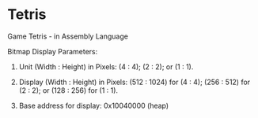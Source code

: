# Tetris
Game Tetris - in Assembly Language

Bitmap Display Parameters:
  1.  Unit (Width : Height) in Pixels:
        (4 : 4);
        (2 : 2); or
        (1 : 1).
      
  2.  Display (Width : Height) in Pixels:
        (512 : 1024) for (4 : 4);
        (256 : 512) for (2 : 2); or
        (128 : 256) for (1 : 1).
      
  3.  Base address for display:
        0x10040000 (heap)
